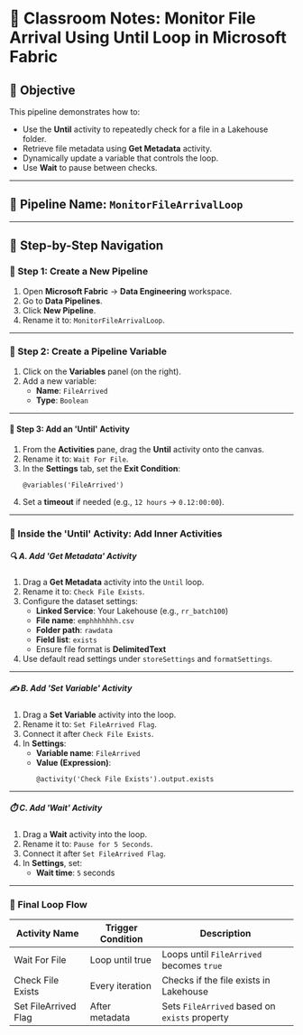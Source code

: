 # 📘 Classroom Notes: Monitor File Arrival Using Until Loop in Microsoft Fabric

## 🎯 Objective
This pipeline demonstrates how to:
- Use the **Until** activity to repeatedly check for a file in a Lakehouse folder.
- Retrieve file metadata using **Get Metadata** activity.
- Dynamically update a variable that controls the loop.
- Use **Wait** to pause between checks.

---

## 🧱 Pipeline Name: `MonitorFileArrivalLoop`

---

## 📝 Step-by-Step Navigation

### 🥇 Step 1: Create a New Pipeline
1. Open **Microsoft Fabric** → **Data Engineering** workspace.
2. Go to **Data Pipelines**.
3. Click **New Pipeline**.
4. Rename it to: `MonitorFileArrivalLoop`.

---

### 🧮 Step 2: Create a Pipeline Variable
1. Click on the **Variables** panel (on the right).
2. Add a new variable:
   - **Name**: `FileArrived`
   - **Type**: `Boolean`

---

#### 🔁 Step 3: Add an 'Until' Activity
1. From the **Activities** pane, drag the **Until** activity onto the canvas.
2. Rename it to: `Wait For File`.
3. In the **Settings** tab, set the **Exit Condition**:
   ```expression
   @variables('FileArrived')
   ```
4. Set a **timeout** if needed (e.g., `12 hours` → `0.12:00:00`).

---

### 🧩 Inside the 'Until' Activity: Add Inner Activities

##### 🔍 A. Add 'Get Metadata' Activity
1. Drag a **Get Metadata** activity into the `Until` loop.
2. Rename it to: `Check File Exists`.
3. Configure the dataset settings:
   - **Linked Service**: Your Lakehouse (e.g., `rr_batch100`)
   - **File name**: `emphhhhhhh.csv`
   - **Folder path**: `rawdata`
   - **Field list**: `exists`
   - Ensure file format is **DelimitedText**
4. Use default read settings under `storeSettings` and `formatSettings`.

---

##### ✍️ B. Add 'Set Variable' Activity
1. Drag a **Set Variable** activity into the loop.
2. Rename it to: `Set FileArrived Flag`.
3. Connect it after `Check File Exists`.
4. In **Settings**:
   - **Variable name**: `FileArrived`
   - **Value (Expression)**:
     ```expression
     @activity('Check File Exists').output.exists
     ```

---

##### ⏱️ C. Add 'Wait' Activity
1. Drag a **Wait** activity into the loop.
2. Rename it to: `Pause for 5 Seconds`.
3. Connect it after `Set FileArrived Flag`.
4. In **Settings**, set:
   - **Wait time**: `5` seconds

---

### 🔄 Final Loop Flow

| Activity Name         | Trigger Condition | Description                                           |
|----------------------|-------------------|-------------------------------------------------------|
| Wait For File         | Loop until true   | Loops until `FileArrived` becomes `true`             |
| Check File Exists     | Every iteration   | Checks if the file exists in Lakehouse               |
| Set FileArrived Flag  | After metadata    | Sets `FileArrived` based on `exists` property  
